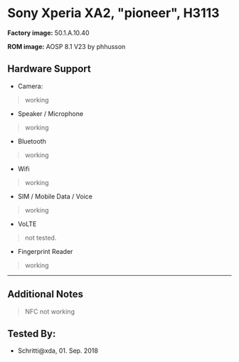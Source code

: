 # Sony Xperia XA2, "pioneer", H3113

**Factory image:**  50.1.A.10.40

**ROM image:** AOSP 8.1 V23 by phhusson

## Hardware Support

* Camera:
> working

* Speaker / Microphone
> working

* Bluetooth
> working

* Wifi
> working

* SIM / Mobile Data / Voice
> working

* VoLTE
> not tested.

* Fingerprint Reader
> working

***
## Additional Notes
> NFC not working
## Tested By:

* Schritti@xda, 01. Sep. 2018
